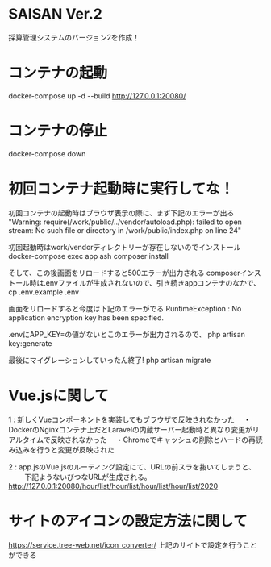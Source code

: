 # SAISAN Ver.2
採算管理システムのバージョン2を作成！

# コンテナの起動
docker-compose up -d --build
http://127.0.0.1:20080/

# コンテナの停止
docker-compose down

# 初回コンテナ起動時に実行してな！
初回コンテナの起動時はブラウザ表示の際に、まず下記のエラーが出る
"Warning: require(/work/public/../vendor/autoload.php): failed to open stream: No such file or directory in /work/public/index.php on line 24"

初回起動時はwork/vendorディレクトリーが存在しないのでインストール
docker-compose exec app ash
composer install

そして、この後画面をリロードすると500エラーが出力される
composerインストール時は.envファイルが生成されないので、引き続きappコンテナのなかで、
cp .env.example .env

画面をリロードすると今度は下記のエラーがでる
RuntimeException : No application encryption key has been specified.

.envにAPP_KEY=の値がないとこのエラーが出力されるので、
php artisan key:generate

最後にマイグレーションしていったん終了!
php artisan migrate

# Vue.jsに関して

1 : 新しくVueコンポーネントを実装してもブラウザで反映されなかった
　・DockerのNginxコンテナ上だとLaravelの内蔵サーバー起動時と異なり変更がリアルタイムで反映されなかった
　・Chromeでキャッシュの削除とハードの再読み込みを行うと変更が反映された

2 : app.jsのVue.jsのルーティング設定にて、URLの前スラを抜いてしまうと、
　　 下記ようないびつなURLが生成される。
　　　http://127.0.0.1:20080/hour/list/hour/list/hour/list/hour/list/2020

# サイトのアイコンの設定方法に関して
https://service.tree-web.net/icon_converter/
上記のサイトで設定を行うことができる
